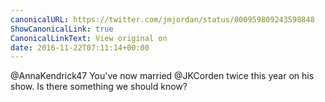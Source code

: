 ```yaml
---
canonicalURL: https://twitter.com/jmjordan/status/800959809243598848
ShowCanonicalLink: true
CanonicalLinkText: View original on
date: 2016-11-22T07:11:14+00:00
---
```

@AnnaKendrick47 You've now married @JKCorden twice this year on his show. Is there something we should know?